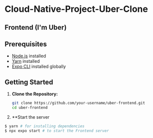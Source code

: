 # Cloud-Native-Project-Uber-Clone

## Frontend (I'm Uber)

## Prerequisites

- [Node.js](https://nodejs.org/) installed
- [Yarn](https://yarnpkg.com/) installed
- [Expo CLI](https://docs.expo.dev/workflow/expo-cli/) installed globally

## Getting Started

1. **Clone the Repository:**

   ```bash
   git clone https://github.com/your-username/uber-frontend.git
   cd uber-frontend

2. **Start the server
```bash
$ yarn # for installing dependencies
$ npx expo start # to start the Frontend server
